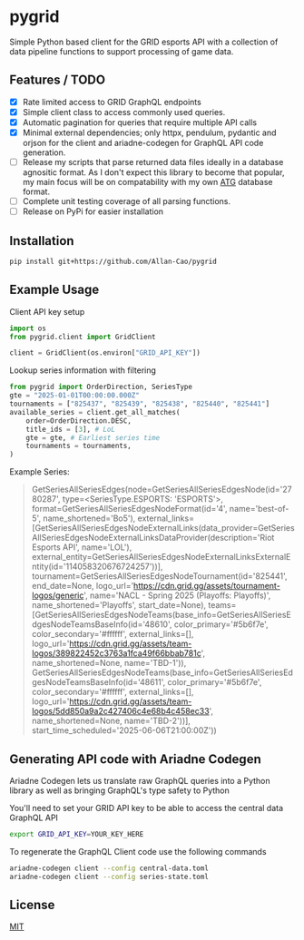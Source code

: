 # pygrid
Simple Python based client for the GRID esports API with a collection of data pipeline functions to support processing of game data.

## Features / TODO
- [x] Rate limited access to GRID GraphQL endpoints
- [x] Simple client class to access commonly used queries.
- [x] Automatic pagination for queries that require multiple API calls
- [x] Minimal external dependencies; only httpx, pendulum, pydantic and orjson for the client and ariadne-codegen for GraphQL API code generation.
- [ ] Release my scripts that parse returned data files ideally in a database agnositic format. As I don't expect this library to become that popular, my main focus will be on compatability with my own [ATG](https://github.com/Allan-Cao/ATG) database format.
- [ ] Complete unit testing coverage of all parsing functions.
- [ ] Release on PyPi for easier installation

## Installation

```bash
pip install git+https://github.com/Allan-Cao/pygrid
```

## Example Usage

Client API key setup

```python
import os
from pygrid.client import GridClient

client = GridClient(os.environ["GRID_API_KEY"])
```

Lookup series information with filtering
```python
from pygrid import OrderDirection, SeriesType
gte = "2025-01-01T00:00:00.000Z"
tournaments = ["825437", "825439", "825438", "825440", "825441"]
available_series = client.get_all_matches(
    order=OrderDirection.DESC,
    title_ids = [3], # LoL
    gte = gte, # Earliest series time
    tournaments = tournaments,
)
```
Example Series:

> GetSeriesAllSeriesEdges(node=GetSeriesAllSeriesEdgesNode(id='2780287', type=<SeriesType.ESPORTS: 'ESPORTS'>, format=GetSeriesAllSeriesEdgesNodeFormat(id='4', name='best-of-5', name_shortened='Bo5'), external_links=[GetSeriesAllSeriesEdgesNodeExternalLinks(data_provider=GetSeriesAllSeriesEdgesNodeExternalLinksDataProvider(description='Riot Esports API', name='LOL'), external_entity=GetSeriesAllSeriesEdgesNodeExternalLinksExternalEntity(id='114058320676724257'))], tournament=GetSeriesAllSeriesEdgesNodeTournament(id='825441', end_date=None, logo_url='https://cdn.grid.gg/assets/tournament-logos/generic', name='NACL - Spring 2025 (Playoffs: Playoffs)', name_shortened='Playoffs', start_date=None), teams=[GetSeriesAllSeriesEdgesNodeTeams(base_info=GetSeriesAllSeriesEdgesNodeTeamsBaseInfo(id='48610', color_primary='#5b6f7e', color_secondary='#ffffff', external_links=[], logo_url='https://cdn.grid.gg/assets/team-logos/389822452c3763a1fca49f66bbab781c', name_shortened=None, name='TBD-1')), GetSeriesAllSeriesEdgesNodeTeams(base_info=GetSeriesAllSeriesEdgesNodeTeamsBaseInfo(id='48611', color_primary='#5b6f7e', color_secondary='#ffffff', external_links=[], logo_url='https://cdn.grid.gg/assets/team-logos/5dd850a9a2c427406c4e68b4c458ec33', name_shortened=None, name='TBD-2'))], start_time_scheduled='2025-06-06T21:00:00Z'))

## Generating API code with Ariadne Codegen
Ariadne Codegen lets us translate raw GraphQL queries into a Python library as well as bringing GraphQL's type safety to Python

You'll need to set your GRID API key to be able to access the central data GraphQL API
```bash
export GRID_API_KEY=YOUR_KEY_HERE
```

To regenerate the GraphQL Client code use the following commands
```bash
ariadne-codegen client --config central-data.toml
ariadne-codegen client --config series-state.toml
```

## License

[MIT](https://choosealicense.com/licenses/mit/)
